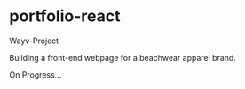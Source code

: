 # portfolio-react
Wayv-Project

Building a front-end webpage for a beachwear apparel brand.

On Progress...

